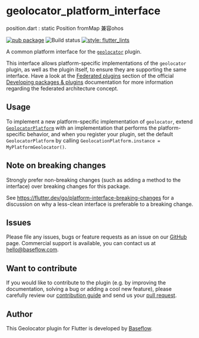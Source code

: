 # geolocator_platform_interface

position.dart :
static Position fromMap 兼容ohos

[![pub package](https://img.shields.io/pub/v/geolocator_platform_interface.svg)](https://pub.dartlang.org/packages/geolocator_platform_interface) ![Build status](https://github.com/Baseflow/flutter-geolocator/workflows/geolocator_platform_interface/badge.svg?branch=master) [![style: flutter_lints](https://img.shields.io/badge/style-flutter_lints-40c4ff.svg)](https://pub.dev/packages/flutter_lints)

A common platform interface for the [`geolocator`][1] plugin.

This interface allows platform-specific implementations of the `geolocator`
plugin, as well as the plugin itself, to ensure they are supporting the
same interface. Have a look at the [Federated plugins](https://flutter.dev/docs/development/packages-and-plugins/developing-packages#federated-plugins) 
section of the official [Developing packages & plugins](https://flutter.dev/docs/development/packages-and-plugins/developing-packages) 
documentation for more information regarding the federated architecture concept. 

## Usage

To implement a new platform-specific implementation of `geolocator`, extend
[`GeolocatorPlatform`][2] with an implementation that performs the
platform-specific behavior, and when you register your plugin, set the default
`GeolocatorPlatform` by calling
`GeolocationPlatform.instance = MyPlatformGeolocator()`.

## Note on breaking changes

Strongly prefer non-breaking changes (such as adding a method to the interface)
over breaking changes for this package.

See https://flutter.dev/go/platform-interface-breaking-changes for a discussion
on why a less-clean interface is preferable to a breaking change.

## Issues

Please file any issues, bugs or feature requests as an issue on our [GitHub](https://github.com/Baseflow/flutter-geolocator/issues) page. Commercial support is available, you can contact us at <hello@baseflow.com>.

## Want to contribute

If you would like to contribute to the plugin (e.g. by improving the documentation, solving a bug or adding a cool new feature), please carefully review our [contribution guide](../CONTRIBUTING.md) and send us your [pull request](https://github.com/Baseflow/flutter-geolocator/pulls).

## Author

This Geolocator plugin for Flutter is developed by [Baseflow](https://baseflow.com).

[1]: ../geolocator
[2]: lib/geolocator_platform_interface.dart
